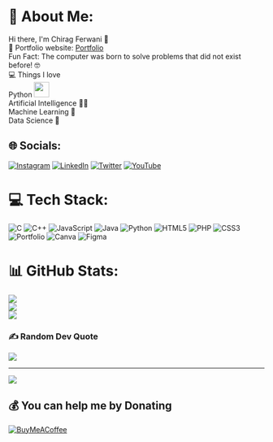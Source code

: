 # 💫 About Me:
Hi there, I'm Chirag Ferwani 👋
<br>🎯 Portfolio website: [Portfolio](https://chiragferwani.netlify.app/)
<br>Fun Fact: The computer was born to solve problems that did not exist before! 🤓<br>💻 Things I love<br>Python <img src="https://media.giphy.com/media/WUlplcMpOCEmTGBtBW/giphy.gif" width="30"> <br>Artificial Intelligence 👨‍💻<br>Machine Learning 🧐<br>Data Science 😬


## 🌐 Socials:
[![Instagram](https://img.shields.io/badge/Instagram-%23E4405F.svg?logo=Instagram&logoColor=white)](https://instagram.com/chiragferwani) [![LinkedIn](https://img.shields.io/badge/LinkedIn-%230077B5.svg?logo=linkedin&logoColor=white)](https://linkedin.com/in/chiragferwani) [![Twitter](https://img.shields.io/badge/Twitter-%231DA1F2.svg?logo=Twitter&logoColor=white)](https://twitter.com/chiragf27) [![YouTube](https://img.shields.io/badge/YouTube-%23FF0000.svg?logo=YouTube&logoColor=white)](https://youtube.com/@chiragferwani) 

# 💻 Tech Stack:
![C](https://img.shields.io/badge/c-%2300599C.svg?style=for-the-badge&logo=c&logoColor=white) ![C++](https://img.shields.io/badge/c++-%2300599C.svg?style=for-the-badge&logo=c%2B%2B&logoColor=white) ![JavaScript](https://img.shields.io/badge/javascript-%23323330.svg?style=for-the-badge&logo=javascript&logoColor=%23F7DF1E) ![Java](https://img.shields.io/badge/java-%23ED8B00.svg?style=for-the-badge&logo=java&logoColor=white) ![Python](https://img.shields.io/badge/python-3670A0?style=for-the-badge&logo=python&logoColor=ffdd54) ![HTML5](https://img.shields.io/badge/html5-%23E34F26.svg?style=for-the-badge&logo=html5&logoColor=white) ![PHP](https://img.shields.io/badge/php-%23777BB4.svg?style=for-the-badge&logo=php&logoColor=white) ![CSS3](https://img.shields.io/badge/css3-%231572B6.svg?style=for-the-badge&logo=css3&logoColor=white) ![Portfolio](https://img.shields.io/badge/Portfolio-%23000000.svg?style=for-the-badge&logo=firefox&logoColor=#FF7139) ![Canva](https://img.shields.io/badge/Canva-%2300C4CC.svg?style=for-the-badge&logo=Canva&logoColor=white) 	![Figma](https://img.shields.io/badge/figma-%23F24E1E.svg?style=for-the-badge&logo=figma&logoColor=white)
# 📊 GitHub Stats:
![](https://github-readme-stats.vercel.app/api?username=chiragf27&theme=dark&hide_border=false&include_all_commits=false&count_private=true)<br/>
![](https://github-readme-streak-stats.herokuapp.com/?user=chiragf27&theme=dark&hide_border=false)<br/>
![](https://github-readme-stats.vercel.app/api/top-langs/?username=chiragf27&theme=dark&hide_border=false&include_all_commits=false&count_private=false&layout=compact)

### ✍️ Random Dev Quote
![](https://quotes-github-readme.vercel.app/api?type=horizontal&theme=dark)

---
[![](https://visitcount.itsvg.in/api?id=chiragf27&icon=5&color=12)](https://visitcount.itsvg.in)

  ## 💰 You can help me by Donating
  [![BuyMeACoffee](https://img.shields.io/badge/Buy%20Me%20a%20Coffee-ffdd00?style=for-the-badge&logo=buy-me-a-coffee&logoColor=black)](https://buymeacoffee.com/chiragf27) 

  
<!-- Proudly created with GPRM ( https://gprm.itsvg.in ) -->
